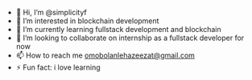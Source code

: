 - 👋 Hi, I’m @simplicityf
- 👀 I’m interested in blockchain development 
- 🌱 I’m currently learning fullstack development and blockchain
- 💞️ I’m looking to collaborate on internship as a fullstack developer for now
- 📫 How to reach me omobolanlehazeezat@gmail.com 
- ⚡ Fun fact: i love learning

<!---
simplicityf/simplicityf is a ✨ special ✨ repository because its `README.md` (this file) appears on your GitHub profile.
You can click the Preview link to take a look at your changes.
--->
